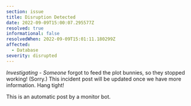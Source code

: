 ```yaml
---
section: issue
title: Disruption Detected
date: 2022-09-09T15:00:07.295577Z
resolved: true
informational: false
resolvedWhen: 2022-09-09T15:01:11.180299Z
affected:
  - Database
severity: disrupted
---
```

*Investigating* - _Someone_ forgot to feed the plot bunnies, so they stopped working! (Sorry.) This incident post will be updated once we have more information. Hang tight!

This is an automatic post by a monitor bot.
        